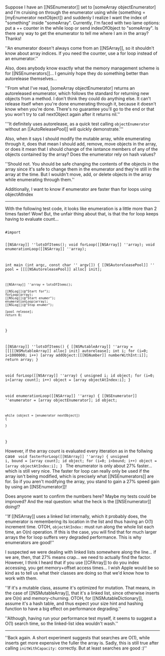 Suppose I have an [[NSEnumerator]] set to [someArray objectEnumerator] and I'm cruising on through the enumerator using  while (something = [myEnumerator nextObject]) and suddenly I realize I want the index of "something" inside "someArray".  Currently, I'm faced with two lame options: put a ++ counter in the while loop or send indexOfObject to "someArray".  Is there any way to get the enumerator to tell me where I am in the array?  Thanks!

''An enumerator doesn't always come from an [[NSArray]], so it shouldn't know about array indices. If you need the counter, use a for loop instead of an enumerator.''

Also, does anybody know exactly what the memory management scheme is for [[NSEnumerators]]... I genuinly hope they do something better than autorelease themselves...

''From what I've read, [someArray objectEnumerator] returns an autoreleased enumerator, which follows the standard for returning new objects from a method. I don't think they could do anything else. It can't release itself when you're done enumerating through it, because it doesn't know when you're done. There's no guarantee you'll go to the end or that you won't try to call nextObject again after it returns nil.''

'''It definitely uses autorelease, as a quick test calling <code>objectEnumerator</code> without an [[AutoReleasePool]] will quickly demonstrate.'''

Also, when it says I should modify the mutable array, while enumerating through it, does that mean I should add, remove, move objects in the array, or does it mean that I should change of the isntance members of any of the objects contained by the array?  Does the enumerator rely on hash values?

''Should not. You should be safe changing the contents of the objects in the array since it's safe to change them in the enumerator and they're still in the array at the time. But I wouldn't move, add, or delete objects in the array while enumerating through them.''

Additionally, I want to know if enumerator are faster than for loops using objectAtIndex

----
With the following test code, it looks like enumeration is a little more than 2 times faster!  Wow!  But, the unfair thing about that, is that the for loop keeps having to evaluate count... 

<code>
#import <Foundation/Foundation.h>

[[NSArray]] ''lotsOfItems();
void forLoop([[NSArray]] ''array);
void enumerationLoop([[NSArray]] ''array);

int main (int argc, const char '' argv[]) {
    [[NSAutoreleasePool]] '' pool = [[[[NSAutoreleasePool]] alloc] init];
    
    [[NSArray]] ''array = lotsOfItems();
    
    [[NSLog]](@"Start for");
    forLoop(array);
    [[NSLog]](@"Start enumer");
    enumerationLoop(array);
    [[NSLog]](@"Stop enumer");
    
    [pool release];
    return 0;
}

[[NSArray]] ''lotsOfItems()
{
    [[NSMutableArray]] ''array = [[[[[NSMutableArray]] alloc] init] autorelease];
    int i;
    for (i=0; i<1000000; i++)
	[array addObject:[[[NSNumber]] numberWithInt:i]];
    return array;
}

void forLoop([[NSArray]] ''array)
{
    unsigned i;
    id object;
    for (i=0; i<[array count]; i++)
	object = [array objectAtIndex:i];
}

void enumerationLoop([[NSArray]] ''array)
{
    [[NSEnumerator]] ''enumerator = [array objectEnumerator];
    id object;
    
    while (object = [enumerator nextObject])
    {
	
    }
}
</code>

However, if the array count is evaluated every itteration as in the follwing case
<code>
void fasterForLoop([[NSArray]] ''array)
{
    unsigned i, bound = [array count];
    id object;
    for (i=0; i<bound; i++)
	object = [array objectAtIndex:i];
}
</code>
The enumerator is only about 27% faster... which is still very nice.  The faster for loop can really only be used if the array isn't being modified, which is precisely what [[NSEnumerators]] are for.  So if you aren't modifying the array, you stand to gain a 27% speed gain by using an [[NSEnumerator]]!  

Does anyone want to confirm the numbers here?  Maybe my tests could be improved?  And the real question:  what the heck is the [[NSEnumerator]] doing!?

''If [[NSArray]] uses a linked list internally, which it probably does, the enumerator is remembering its location in the list and thus having an O(1) increment time. OTOH, <code>objectAtIndex:</code> must run along the whole list each time, an O(n) operation. If this is the case, you will find that for much larger arrays the for loop suffers very degraded performance. This is why enumerators are good!''

I suspected we were dealing with linked lists somewhere along the line... if we are, then, that 27% means crap... we need to actually find the factor.  However, I think I heard that if you use [[CFArray]] to do you index accessing, you get memory+offset access times... I wish Apple would be so kind as to tell us what their classes are doing so that we'd know how to work with them.  

''If it's a mutable class, assume it's optimized for mutation. That means, in the case of [[NSMutableArray]], that it's a linked list, since otherwise inserts are O(n) and memory-churning. OTOH, for [[NSMutableDictionary]], assume it's a hash table, and thus expect your size hint and hashing function to have a big effect on performance degrading.''

''Although, having run your performance test myself, it seems to suggest a O(1) search time, so the linked-list idea wouldn't wash.''

----

''Back again. A short experiment suggests that searches are O(1), while inserts get more expensive the fuller the array is. Sadly, this is still true after calling <code>initWithCapacity:</code> correctly. But at least searches are good :)''